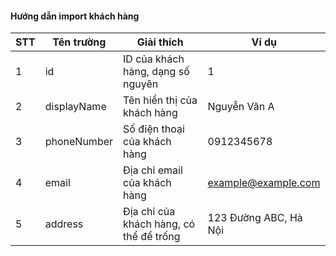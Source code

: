 #### Hướng dẫn import khách hàng

| STT | Tên trường  | Giải thích                              | Ví dụ                 |
|-----|-------------|-----------------------------------------|-----------------------|
| 1   | id          | ID của khách hàng, dạng số nguyên       | 1                     |
| 2   | displayName | Tên hiển thị của khách hàng             | Nguyễn Văn A          |
| 3   | phoneNumber | Số điện thoại của khách hàng            | 0912345678            |
| 4   | email       | Địa chỉ email của khách hàng            | example@example.com   |
| 5   | address     | Địa chỉ của khách hàng, có thể để trống | 123 Đường ABC, Hà Nội |
